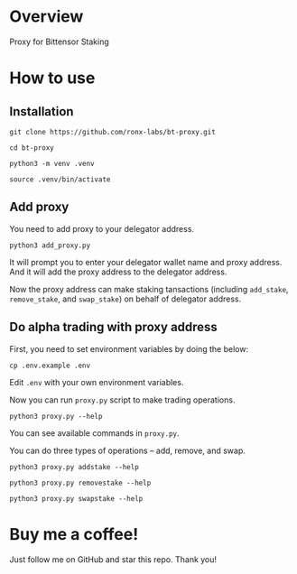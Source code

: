 # Overview

Proxy for Bittensor Staking

# How to use

## Installation

```git clone https://github.com/ronx-labs/bt-proxy.git```

```cd bt-proxy```

```python3 -m venv .venv```

```source .venv/bin/activate```

## Add proxy

You need to add proxy to your delegator address.

```python3 add_proxy.py```

It will prompt you to enter your delegator wallet name and proxy address. And it will add the proxy address to the delegator address.

Now the proxy address can make staking tansactions (including `add_stake`, `remove_stake`, and `swap_stake`) on behalf of delegator address.

## Do alpha trading with proxy address

First, you need to set environment variables by doing the below:

```cp .env.example .env```

Edit `.env` with your own environment variables.

Now you can run `proxy.py` script to make trading operations.

```python3 proxy.py --help```

You can see available commands in `proxy.py`.

You can do three types of operations – add, remove, and swap.

```python3 proxy.py addstake --help```

```python3 proxy.py removestake --help```

```python3 proxy.py swapstake --help```

# Buy me a coffee!

Just follow me on GitHub and star this repo. Thank you!